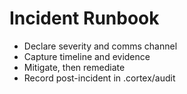 # Incident Runbook

- Declare severity and comms channel
- Capture timeline and evidence
- Mitigate, then remediate
- Record post-incident in .cortex/audit


